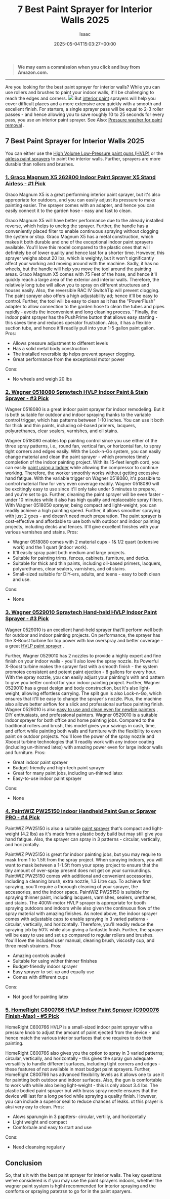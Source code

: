 ﻿---
author: Isaac
layout: post
title: 7 Best Paint Sprayer for Interior Walls 2025
date: '2025-05-04T15:03:27+00:00'
categories:
- Sprayers
tags: []
slug: /best-paint-sprayer-for-interior-walls/
lastmod: 2025-05-07T12:21:24+03:00
---
> **We may earn a commission when you click and buy from Amazon.com.**
>

---
Are you looking for the best paint sprayer for interior walls? While you can use rollers and brushes to paint your indoor walls, it'll be challenging to reach the edges and corners.
![](/assets/img/12/Pest-Control.jpg)
But
[interior paint](https://www.bls.gov/ooh/production/painting-and-coating-workers.htm)
sprayers will help you cover difficult places and a more extensive area quickly with a smooth and excellent finish.
For starters, a single sprayer pass will be equal to 2-3 roller passes - and hence allowing you to save roughly 10 to 25 seconds for every pass, you use an interior paint sprayer. See Also:
[Pressure washer for paint removal](https://pestpolicy.com/best-pressure-washer-for-paint-removal/)
.
## 7 Best Paint Sprayer for Interior Walls 2025
You can either use the
[High Volume Low-Pressure paint guns (HVLP)](https://pestpolicy.com/best-automotive-hvlp-spray-gun/)
or the
[airless paint sprayers](https://pestpolicy.com/best-airless-paint-sprayer/)
to paint the interior walls. Further, sprayers are more durable than rollers and brushes.
### [1. Graco Magnum X5 262800 Indoor Paint Sprayer X5 Stand Airless - #1 Pick](https://www.amazon.com/dp/B0026SR0FW/?tag=p-policy-20)
Graco Magnum X5 is a great performing interior paint sprayer, but it's also appropriate for outdoors, and you can easily adjust its pressure to make painting easier. The sprayer comes with an adapter, and hence you can easily connect it to the garden hose - easy and fast to clean.

Graco Magnum X5 will have better performance due to the already installed reverse, which helps to unclog the sprayer. Further, the handle has a conveniently placed filter to enable continuous spraying without clogging the system or stop.
Graco Magnum X5 has a metal construction, which makes it both durable and one of the exceptional indoor paint sprayers available. You'll love this model compared to the plastic ones that will definitely be of lower quality and hence last for a shorter time.
However, this sprayer weighs about 20 lbs, which is weighty, but it won't significantly affect your working and moving around with the machine. Sadly, it has no wheels, but the handle will help you move the tool around the painting areas.
Graco Magnum X5 comes with
75 Feet of the hose, and hence it'll quickly reach a large area of the exterior and interior walls. Therefore, the relatively long tube will allow you to spray on different structures and houses easily. Also, the reversible
RAC IV SwitchTip will prevent clogging.
The paint sprayer also offers a high adjustability ad; hence it'll be easy to control. Further, the tool will be easy to clean as it has the "PowerFlush" adapter to allow connection to the garden hose to clean the tubes and pipes rapidly - avoids the inconvenient and long cleaning process. '
Finally, the indoor paint sprayer has the PushPrime button that allows easy starting - this saves time and reduces operator frustration. Also, it has a flexible suction tube, and hence it'll readily pull into your 1-5 gallon paint gallon.
Pros:
- Allows pressure adjustment to different levels
- Has a solid metal body construction
- The installed reversible tip helps prevent sprayer clogging.
- Great performance from the exceptional motor power

Cons:
- No wheels and weigh 20 lbs

### [2. Wagner 0518080 Spraytech HVLP Indoor Paint & Stain Sprayer - #3 Pick](https://www.amazon.com/dp/B0026SR0FW/?tag=p-policy-20)
Wagner 0518080 is a great indoor paint sprayer for indoor remodeling. But it is both suitable for outdoor and indoor spraying thanks to the variable control trigger, which has patterns between 1-10 inches. You can use it both for thick and thin paints, including oil-based primers, lacquers, polyurethanes, clear sealers, varnishes, and oil stains.

Wagner 0518080 enables top painting control since you use either of the three spray patterns, i.e., round fan, vertical fan, or horizontal fan, to spray tight corners and edges easily.
With the Lock-n-Go system, you can easily change material and clean the paint sprayer - which promotes timely completion of the indoor painting project.
With its 15-feet length cord, you can easily
[paint using a ladder](https://pestpolicy.com/best-ladder-for-painting-2-story-house/)
while allowing the compressor to continue working. Therefore, the worker smoothly works without getting excessive hand fatigue. With the variable trigger on Wagner 0518080, it's possible to control material flow for very even coverage readily.
Wagner 0518080 will be excitingly easy to use since it'll only take under 5 minutes to prepare, and you're set to go. Further, cleaning the paint sprayer will be even faster - under 10 minutes while it also has high quality and replaceable spray filters.
With Wagner 0518050 sprayer, being compact and light-weight, you can readily achieve a high painting speed. Further, it allows smoother spraying with just 2 goes - and doesn't need much preparation. The paint sprayer is cost-effective and affordable to use both with outdoor and indoor painting projects, including decks and fences. It'll give excellent finishes with your various varnishes and stains.
Pros:
- Wagner 0518080 comes with 2 material cups - 1& 1/2 quart (extensive work) and the 1 quart (indoor work).
- It'll easily spray paint both medium and large projects.
- Suitable for painting trims, fences, cabinets, furniture, and decks.
- Suitable for thick and thin paints, including oil-based primers, lacquers, polyurethanes, clear sealers, varnishes, and oil stains.
- Small-sized suitable for DIY-ers, adults, and teens - easy to both clean and use.

Cons:
- None

### [3. Wagner 0529010 Spraytech Hand-held HVLP Indoor Paint Sprayer - #3 Pick](https://www.amazon.com/dp/B00FBP4QT0/?tag=p-policy-20)
Wagner 0529010 is an excellent hand-held sprayer that'll perform well both for outdoor and indoor painting projects. On performance, the sprayer has the X-Boost turbine for top power with low overspray and better coverage - a great
[HVLP paint sprayer](https://pestpolicy.com/best-automotive-hvlp-spray-gun/)
.

Further, Wagner 0529010 has 2 nozzles to provide a highly expert and fine finish on your indoor walls - you'll also love the spray nozzle. Its Powerful X-Boost turbine makes the sprayer fast with a smooth finish - the system promotes consistent and potent paint ejection - 8 gallons for every hour.
With the spray nozzle, you can easily adjust your painting's with and pattern to give you better control for your indoor painting project. Further, Wagner 0529010 has a great design and body construction, but it's also light-weight, allowing effortless carrying.
The split gun is also Lock-n-Go, which ensures that it'll be easy to change the sprayer's nozzle. Plus, the machine also allows better airflow for a slick and professional surface painting finish. Wagner 0529010 is also
[easy to use and clean even for newbie painters](https://pestpolicy.com/best-automotive-paint-gun-for-beginners/)
, DIY enthusiasts, and professional painters.
Wagner 0529010 is a suitable indoor sprayer for both office and home painting jobs. Compared to the traditional rollers and brush, this model gives your savings in cash, time, and effort while painting both walls and furniture with the flexibility to even paint on outdoor projects.
You'll love the power of the spray nozzle and Xboost turbine technologies that'll readily work with any indoor coating (including un-thinned latex) with amazing power even for large indoor walls and furniture.
Pros:
- Great indoor paint sprayer
- Budget-friendly and high-tech paint sprayer
- Great for many paint jobs, including un-thinned latex
- Easy-to-use indoor paint sprayer

Cons:
- None

### [4. PaintWIZ PW25150 Indoor Handheld Paint Gun or Sprayer PRO - #4 Pick](https://www.amazon.com/dp/B012AOGZ0M/?tag=p-policy-20)
PaintWIZ PW25150 is also a suitable
[paint sprayer](https://pestpolicy.com/best-airless-paint-sprayer/)
that's compact and light-weight (4.2 lbs) as it's made from a plastic body build but may still give you hand fatigue. Also, the sprayer can spray in 3 patterns - circular, vertically, and horizontally.

PaintWIZ PW25150 is great for indoor painting jobs, but you may require to mask from 1 to 1.5ft from the spray project. When spraying indoors, you will want to mask between a 1-1.5ft from your spray project to ensure that the tiny amount of over-spray present does not get on your surroundings.
PaintWIZ PW25150 comes with additional and convenient accessories, including a cleaning brush, extra nozzle, 1.3 Litre cup. To achieve first spraying, you'll require a thorough cleaning of your sprayer, the accessories, and the indoor space.
PaintWIZ PW25150 is suitable for spraying thinner paint, including lacquers, varnishes, sealers, urethanes, and stains. The 400W-motor HVLP sprayer is appropriate for booth spraying outdoors and indoors while also given the continuous flow of the spray material with amazing finishes.
As noted above, the indoor sprayer comes with adjustable caps to enable spraying in 3 varied patterns - circular, vertically, and horizontally. Therefore, you'll readily reduce the spraying job by 50% while also giving a fantastic finish.
Further, the sprayer will be easy to use and set up compared to regular rollers and brushes. You'll love the included user manual, cleaning brush, viscosity cup, and three mesh strainers.
Pros:
- Amazing controls availed
- Suitable for using wither thinner finishes
- Budget-friendly indoor sprayer
- Easy sprayer to set-up and equally use
- Comes with different cups

Cons:
- Not good for painting latex

### [5. HomeRight C800766 HVLP Indoor Paint Sprayer (C900076 Finish-Max) - #5 Pick](https://www.amazon.com/dp/B003VKFDEO/?tag=p-policy-20)
HomeRight C800766 HVLP is a small-sized indoor paint sprayer with a pressure knob to adjust the amount of paint ejected from the device - and hence match the various interior surfaces that one requires to do their painting.

HomeRight C800766 also gives you the option to spray in 3 varied patterns; circular, vertically, and horizontally - this gives the spray gun adequate versatility to handle different surfaces, including tight corners and edges - these features of not available in most budget paint sprayers.
Further, HomeRight C800766 has advanced flexibility levels as it allows one to use it for painting both outdoor and indoor surfaces. Also, the gun is comfortable to work with while also being light-weight - this is only about 3.4 lbs.
The plastic bodied paint sprayer but with brass spray needle ensures that the device will last for a long period while spraying a quality finish. However, you can include a superior seal to reduce chances of leaks. ut this prayer is aksi very eay to clean.
Pros:
- Alows sparungin in 3 paptters- circular, vertilly, and horizontally
- Light weight and compact
- Comforbale and easy to start and use

Cons:
- Need cleansing regularly

## Conclusion
So, that's it with the best paint sprayer for interior walls. The key questions we've considered is if you may use the paint sprayers indoors, whether the wagner paint system is hgihl recommended for interior spraying and the comforts or spraying patetrsn to go for in the paint sparyers.